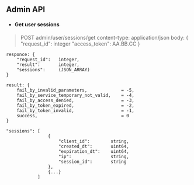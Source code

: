 ## Admin API
* #### Get user sessions

> POST admin/user/sessions/get
	content-type: application/json
	body: {
		"request_id": integer
		"access_token": AA.BB.CC
	}

	responce: {
		"request_id":	integer,
		"result":		integer,
		"sessions":		(JSON_ARRAY)
	}

	result: {
		fail_by_invalid_parameters,				= -5,
		fail_by_service_temporary_not_valid,	= -4,
		fail_by_access_denied,					= -3,
		fail_by_token_expired,					= -2,
		fail_by_token_invalid,					= -1,
		success,								= 0
	}

	"sessions": [
					{
						"client_id":		string,
						"created_dt":		uint64,
						"expiration_dt":	uint64,
						"ip":				string,
						"session_id":		string
					},
					{...}
				]
